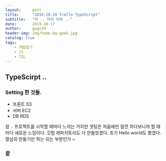 ```yaml
---
layout:     post
title:      "2019.10.18 Trello TypeScript"
subtitle:   "아 .. 머리 아파 .."
date:       2019-10-17
author:     gogoJH
header-img: img/home-bg-geek.jpg
catalog: true
tags:
    - 개발일기
    - JS
    - TIL
---
```

## TypeScirpt .. 

### Setting 한 것들.
- 프론트 S3
- 서버 EC2
- DB RDS

참 .. 프로젝트를 시작할 때마다 느끼는 거지만 셋팅은 처음에만
잠깐 하다보니까 할 때마다 새로운 느낌이다.
깃헙 레파지토리도 다 만들었겠다.
초기 Hello world도 봤겠다. 열심히 만들기만 하는 되는 부분인가 ~

### 끝
<!--stackedit_data:
eyJoaXN0b3J5IjpbLTIzNzE3ODM2MV19
-->